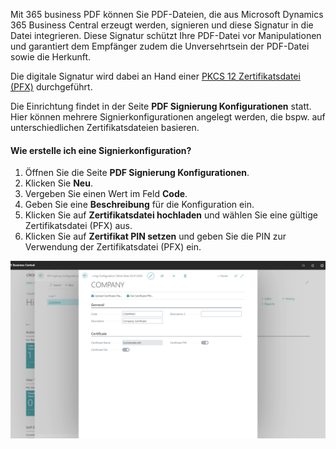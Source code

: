 Mit 365 business PDF können Sie PDF-Dateien, die aus Microsoft Dynamics 365 Business Central erzeugt werden, signieren und diese Signatur in die Datei integrieren. Diese Signatur schützt Ihre PDF-Datei vor Manipulationen und garantiert dem Empfänger zudem die Unversehrtsein der PDF-Datei sowie die Herkunft.

Die digitale Signatur wird dabei an Hand einer [PKCS 12 Zertifikatsdatei (PFX)](https://en.wikipedia.org/wiki/PKCS_12) durchgeführt.

Die Einrichtung findet in der Seite **PDF Signierung Konfigurationen** statt. Hier können mehrere Signierkonfigurationen angelegt werden, die bspw. auf unterschiedlichen Zertifikatsdateien basieren.

#### Wie erstelle ich eine Signierkonfiguration?

1. Öffnen Sie die Seite **PDF Signierung Konfigurationen**.
2. Klicken Sie **Neu**.
3. Vergeben Sie einen Wert im Feld **Code**.
4. Geben Sie eine **Beschreibung** für die Konfiguration ein.
5. Klicken Sie auf **Zertifikatsdatei hochladen** und wählen Sie eine gültige Zertifikatsdatei (PFX) aus.
6. Klicken Sie auf **Zertifikat PIN setzen** und geben Sie die PIN zur Verwendung der Zertifikatsdatei (PFX) ein.

![Signierkonfiguration](/assets/images/365-business-pdf/signing-configuration.png)  
